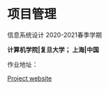 # 项目管理

信息系统设计 2020-2021春季学期

**计算机学院|复旦大学； 上海|中国**

作业地址：

[Project website](https://fduxuan.github.io/Information-System-Spring-2021/)



